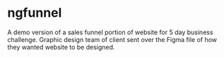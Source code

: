 # ngfunnel
A demo version of a sales funnel portion of website for 5 day business challenge. Graphic design team of client sent over the Figma file of how they wanted website to be designed.  
